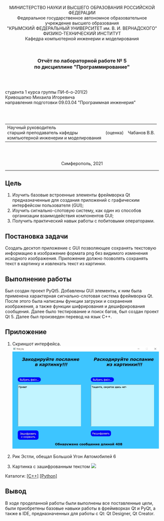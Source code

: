 <p align="center">МИНИСТЕРСТВО НАУКИ  И ВЫСШЕГО ОБРАЗОВАНИЯ РОССИЙСКОЙ ФЕДЕРАЦИИ<br>
Федеральное государственное автономное образовательное учреждение высшего образования<br>
"КРЫМСКИЙ ФЕДЕРАЛЬНЫЙ УНИВЕРСИТЕТ им. В. И. ВЕРНАДСКОГО"<br>
ФИЗИКО-ТЕХНИЧЕСКИЙ ИНСТИТУТ<br>
Кафедра компьютерной инженерии и моделирования</p>
<br>
<h3 align="center">Отчёт по лабораторной работе № 5<br> по дисциплине "Программирование"</h3>
<br><br>
<p>студента 1 курса группы ПИ-б-о-201(2)<br>
Кривошапко Михаила Игоревича<br>
направления подготовки 09.03.04 "Программная инженерия"</p>
<br><br>
<table>
<tr><td>Научный руководитель<br> старший преподаватель кафедры<br> компьютерной инженерии и моделирования</td>
<td>(оценка)</td>
<td>Чабанов В.В.</td>
</tr>
</table>
<br><br>
<p align="center">Симферополь, 2021</p>
<hr>

## Цель
1. Изучить базовые встроенные элементы фреймворка Qt предназначенные для создания приложений с графическим интерфейсом пользователя (GUI);
2. Изучить сигнально-слотовую систему, как один из способов организации взаимодействия компонентов GUI;
3. Получить практический навык работы с побитовыми операторами.

## Постановка задачи

Создать десктоп приложение с GUI позволяющее сохранять текстовую информацию в изображение формата png без видимого изменения исходного изображения. Приложение должно позволять сохранять текст в картинку и извлекать текст из картинки.

## Выполнение работы
Был создан проект PyQt5. Добавлены GUI элементы, к ним была применена характерная сигнально-слотовая система фреймворка Qt.
После этого была написаны функции загрузки и сохранения изображения, а также функции шифрирования и дешифрирования сообщения.
Далее было тестирование и поиск багов, был создан проект Qt 5. Далее был произведен перевод на язык C++.

## Приложение
1. Скриншот интерфейса.
![](./images/1.jpg)

2. Рик Эстли, обещал Большой Угон Автомобилей 6

3. Картинка с зашифрованным текстом
![](./images/2.png)

Каталоги:
[[C++]](./C++) [[Python]](./Python)

## Вывод
В ходе проделанной работы были выполнены все поставленные цели, были приобретены базовые навыки работы в фреймворках Qt и PyQt, а также
в IDE, предназначенных для работы с Qt: Qt Designer, Qt Creator.